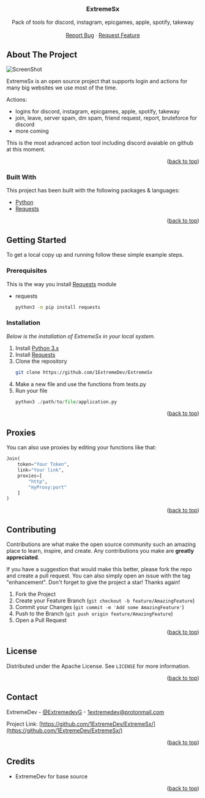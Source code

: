 <div id="top"></div>

<br />
<div align="center">
  <h3 align="center">ExtremeSx</h3>
  <p align="center">
    Pack of tools for discord, instagram, epicgames, apple, spotify, takeway 
    <br />
    <br />
    <a href="https://github.com/1ExtremeDev/ExtremeSx/issues">Report Bug</a>
    ·
    <a href="https://github.com/1ExtremeDev/ExtremeSx/issues">Request Feature</a>
  </p>
</div>


## About The Project

![ScreenShot](https://i.imgur.com/qcEowP7_d.webp?maxwidth=760&fidelity=grand)

ExtremeSx is an open source project that supports login and actions for many big websites we use most of the time.

Actions:
* logins for discord, instagram, epicgames, apple, spotify, takeway 
* join, leave, server spam, dm spam, friend request, report, bruteforce for discord
* more coming

This is the most advanced action tool including discord avaiable on github at this moment.

<p align="right">(<a href="#top">back to top</a>)</p>



### Built With

This project has been built with the following packages & languages:

* [Python](https://python.org/)
* [Requests](https://docs.python-requests.org/en/latest/)


<p align="right">(<a href="#top">back to top</a>)</p>


## Getting Started

To get a local copy up and running follow these simple example steps.

### Prerequisites

This is the way you install [Requests](https://docs.python-requests.org/en/latest/) module
* requests
  ```sh
  python3 -m pip install requests
  ```

### Installation

_Below is the installation of ExtremeSx in your local system._

1. Install [Python 3.x](https://python.org)
2. Install [Requests](https://docs.python-requests.org/en/latest/) 
2. Clone the repository
   ```sh
   git clone https://github.com/1ExtremeDev/ExtremeSx
   ```
3. Make a new file and use the functions from tests.py
4. Run your file
   ```python
   python3 ./path/to/file/application.py
   ```

<p align="right">(<a href="#top">back to top</a>)</p>



## Proxies

You can also use proxies by editing your functions like that:

```python
Join(
    token="Your Token", 
    link="Your link",
    proxies=[
        "http",
        "myProxy:port"
    ]
)
```

<p align="right">(<a href="#top">back to top</a>)</p>


## Contributing

Contributions are what make the open source community such an amazing place to learn, inspire, and create. Any contributions you make are **greatly appreciated**.

If you have a suggestion that would make this better, please fork the repo and create a pull request. You can also simply open an issue with the tag "enhancement".
Don't forget to give the project a star! Thanks again!

1. Fork the Project
2. Create your Feature Branch (`git checkout -b feature/AmazingFeature`)
3. Commit your Changes (`git commit -m 'Add some AmazingFeature'`)
4. Push to the Branch (`git push origin feature/AmazingFeature`)
5. Open a Pull Request

<p align="right">(<a href="#top">back to top</a>)</p>



## License

Distributed under the Apache License. See `LICENSE` for more information.

<p align="right">(<a href="#top">back to top</a>)</p>

## Contact

ExtremeDev - [@ExtremedevG](https://twitter.com/ExtremedevG) - 1extremedev@protonmail.com

Project Link: [https://github.com/1ExtremeDev/ExtremeSx/](https://github.com/1ExtremeDev/ExtremeSx/)

<p align="right">(<a href="#top">back to top</a>)</p>

## Credits

* ExtremeDev for base source 

<p align="right">(<a href="#top">back to top</a>)</p>



[contributors-shield]: https://img.shields.io/github/contributors/othneildrew/Best-README-Template.svg?style=for-the-badge
[contributors-url]: https://github.com/1ExtremeDev/ExtremeSx/graphs/contributors
[forks-shield]: https://img.shields.io/github/forks/othneildrew/Best-README-Template.svg?style=for-the-badge
[forks-url]: https://github.com/1ExtremeDev/ExtremeSx/network/members
[stars-shield]: https://img.shields.io/github/stars/othneildrew/Best-README-Template.svg?style=for-the-badge
[stars-url]: https://github.com/1ExtremeDev/ExtremeSx/stargazers
[issues-shield]: https://img.shields.io/github/issues/othneildrew/Best-README-Template.svg?style=for-the-badge
[issues-url]: https://github.com/1ExtremeDev/ExtremeSx/issues
[license-shield]: https://img.shields.io/github/license/othneildrew/Best-README-Template.svg?style=for-the-badge
[license-url]: https://github.com/1ExtremeDev/ExtremeSx/blob/main/LICENSE
[linkedin-shield]: https://img.shields.io/badge/-LinkedIn-black.svg?style=for-the-badge&logo=linkedin&colorB=555
[product-screenshot]: https://imgur.com/a/mNy2wrL

